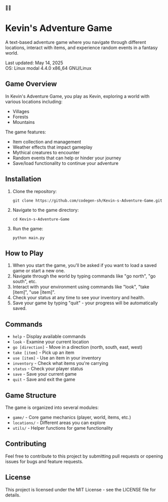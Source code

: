 🌈🌈
# Kevin's Adventure Game

A text-based adventure game where you navigate through different locations, interact with items, and experience random events in a fantasy world.

Last updated: May 14, 2025  
OS: Linux modal 4.4.0 x86_64 GNU/Linux

## Game Overview

In Kevin's Adventure Game, you play as Kevin, exploring a world with various locations including:
- Villages
- Forests
- Mountains

The game features:
- Item collection and management
- Weather effects that impact gameplay
- Mythical creatures to encounter
- Random events that can help or hinder your journey
- Save/load functionality to continue your adventure

## Installation

1. Clone the repository:
   ```
   git clone https://github.com/codegen-sh/Kevin-s-Adventure-Game.git
   ```

2. Navigate to the game directory:
   ```
   cd Kevin-s-Adventure-Game
   ```

3. Run the game:
   ```
   python main.py
   ```

## How to Play

1. When you start the game, you'll be asked if you want to load a saved game or start a new one.
2. Navigate through the world by typing commands like "go north", "go south", etc.
3. Interact with your environment using commands like "look", "take [item]", "use [item]".
4. Check your status at any time to see your inventory and health.
5. Save your game by typing "quit" - your progress will be automatically saved.

## Commands

- `help` - Display available commands
- `look` - Examine your current location
- `go [direction]` - Move in a direction (north, south, east, west)
- `take [item]` - Pick up an item
- `use [item]` - Use an item in your inventory
- `inventory` - Check what items you're carrying
- `status` - Check your player status
- `save` - Save your current game
- `quit` - Save and exit the game

## Game Structure

The game is organized into several modules:
- `game/` - Core game mechanics (player, world, items, etc.)
- `locations/` - Different areas you can explore
- `utils/` - Helper functions for game functionality

## Contributing

Feel free to contribute to this project by submitting pull requests or opening issues for bugs and feature requests.

## License

This project is licensed under the MIT License - see the LICENSE file for details.

